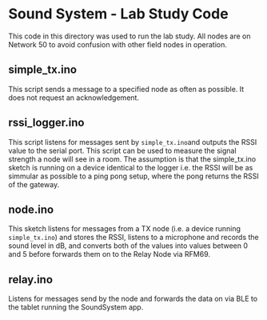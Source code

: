 # Sound System - Lab Study Code
This code in this directory was used to run the lab study. All nodes are on Network 50 to avoid confusion with other field nodes in operation.

## simple_tx.ino
This script sends a message to a specified node as often as possible. It does not request an acknowledgement.

## rssi_logger.ino
This script listens for messages sent by `simple_tx.ino`and outputs the RSSI value to the serial port. This script can be used to measure the signal strength a node will see in a room. The assumption is that the simple_tx.ino sketch is running on a device identical to the logger i.e. the RSSI will be as simmular as possible to a ping pong setup, where the pong returns the RSSI of the gateway.

## node.ino
This sketch listens for messages from a TX node (i.e. a device running `simple_tx.ino`) and stores the RSSI, listens to a microphone and records the sound level in dB, and converts both of the values into values between 0 and 5 before forwards them on to the Relay Node via RFM69.

## relay.ino
Listens for messages send by the node and forwards the data on via BLE to the tablet running the SoundSystem app.
